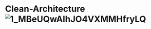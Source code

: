 # Clean-Architecture![1_MBeUQwAIhJO4VXMMHfryLQ](https://user-images.githubusercontent.com/13647384/179489322-b1de466f-1d29-4b14-a852-1a7e8612e6f3.png)
